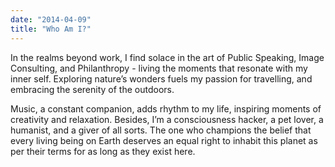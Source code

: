 ```yaml
---
date: "2014-04-09"
title: "Who Am I?"
---
```


In the realms beyond work, I find solace in the art of Public Speaking, Image Consulting, and Philanthropy - living the moments that resonate with my inner self. Exploring nature’s wonders fuels my passion for travelling, and embracing the serenity of the outdoors.

Music, a constant companion, adds rhythm to my life, inspiring moments of creativity and relaxation. Besides, I’m a consciousness hacker, a pet lover, a humanist, and a giver of all sorts. The one who champions the belief that every living being on Earth deserves an equal right to inhabit this planet as per their terms for as long as they exist here.
